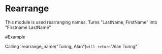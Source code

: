 Rearrange
=========


This module is used rearranging names.
Turns "LastName, FirstName" into "Firstname LastName"

#Example

Calling 'rearrange_name("Turing, Alan")` will return `"Alan Turing"`
